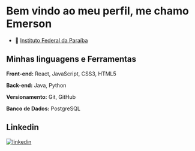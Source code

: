 # Bem vindo ao meu perfil, me chamo Emerson

- 📒 [Instituto Federal da Paraíba](https://www.ifpb.edu.br/monteiro)

## Minhas linguagens e Ferramentas

**Front-end:** React, JavaScript, CSS3, HTML5

**Back-end:** Java, Python

**Versionamento:** Git, GitHub

**Banco de Dados:** PostgreSQL


## Linkedin

[![linkedin](https://img.shields.io/badge/linkedin-0A66C2?style=for-the-badge&logo=linkedin&logoColor=white)](https://www.linkedin.com/in/emerson-andrey-597784249/)
